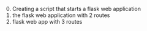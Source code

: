 0. Creating a script that starts a flask web application
1. the flask web application with 2 routes
2. flask web app with 3 routes
